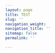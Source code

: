 ```yaml
---
layout: page
title: TEST
slug: ''
navigation_weight: 
navigation_title: ''
sitemap: false
permalink: ''

---
```

